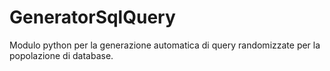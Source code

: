 # GeneratorSqlQuery
Modulo python per la generazione automatica di query randomizzate per la popolazione di database.
